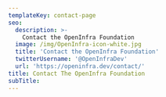 ```yaml
---
templateKey: contact-page
seo:
  description: >-
    Contact the OpenInfra Foundation 
  image: /img/OpenInfra-icon-white.jpg
  title: 'Contact the OpenInfra Foundation'
  twitterUsername: '@OpenInfraDev'
  url: 'https://openinfra.dev/contact/'
title: Contact The OpenInfra Foundation
subTitle:
---
```


